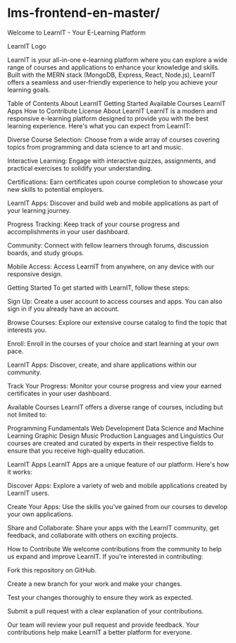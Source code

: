 ﻿# lms-frontend-en-master/
 Welcome to LearnIT - Your E-Learning Platform

LearnIT Logo

LearnIT is your all-in-one e-learning platform where you can explore a wide range of courses and applications to enhance your knowledge and skills. Built with the MERN stack (MongoDB, Express, React, Node.js), LearnIT offers a seamless and user-friendly experience to help you achieve your learning goals.

Table of Contents
About LearnIT
Getting Started
Available Courses
LearnIT Apps
How to Contribute
License
About LearnIT
LearnIT is a modern and responsive e-learning platform designed to provide you with the best learning experience. Here's what you can expect from LearnIT:

Diverse Course Selection: Choose from a wide array of courses covering topics from programming and data science to art and music.

Interactive Learning: Engage with interactive quizzes, assignments, and practical exercises to solidify your understanding.

Certifications: Earn certificates upon course completion to showcase your new skills to potential employers.

LearnIT Apps: Discover and build web and mobile applications as part of your learning journey.

Progress Tracking: Keep track of your course progress and accomplishments in your user dashboard.

Community: Connect with fellow learners through forums, discussion boards, and study groups.

Mobile Access: Access LearnIT from anywhere, on any device with our responsive design.

Getting Started
To get started with LearnIT, follow these steps:

Sign Up: Create a user account to access courses and apps. You can also sign in if you already have an account.

Browse Courses: Explore our extensive course catalog to find the topic that interests you.

Enroll: Enroll in the courses of your choice and start learning at your own pace.

LearnIT Apps: Discover, create, and share applications within our community.

Track Your Progress: Monitor your course progress and view your earned certificates in your user dashboard.

Available Courses
LearnIT offers a diverse range of courses, including but not limited to:

Programming Fundamentals
Web Development
Data Science and Machine Learning
Graphic Design
Music Production
Languages and Linguistics
Our courses are created and curated by experts in their respective fields to ensure that you receive high-quality education.

LearnIT Apps
LearnIT Apps are a unique feature of our platform. Here's how it works:

Discover Apps: Explore a variety of web and mobile applications created by LearnIT users.

Create Your Apps: Use the skills you've gained from our courses to develop your own applications.

Share and Collaborate: Share your apps with the LearnIT community, get feedback, and collaborate with others on exciting projects.

How to Contribute
We welcome contributions from the community to help us expand and improve LearnIT. If you're interested in contributing:

Fork this repository on GitHub.

Create a new branch for your work and make your changes.

Test your changes thoroughly to ensure they work as expected.

Submit a pull request with a clear explanation of your contributions.

Our team will review your pull request and provide feedback. Your contributions help make LearnIT a better platform for everyone.

